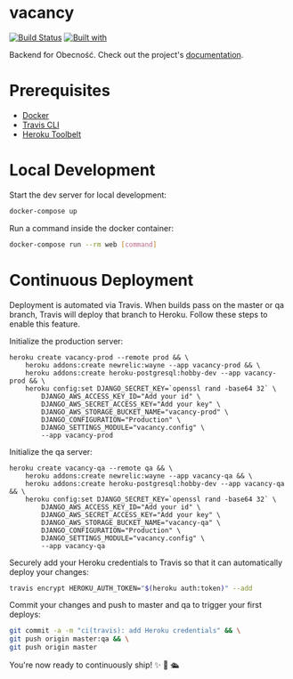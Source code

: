 # vacancy

[![Build Status](https://travis-ci.org/kosciak9/vacancy.svg?branch=master)](https://travis-ci.org/kosciak9/vacancy)
[![Built with](https://img.shields.io/badge/Built_with-Cookiecutter_Django_Rest-F7B633.svg)](https://github.com/agconti/cookiecutter-django-rest)

Backend for Obecność. Check out the project's [documentation](http://kosciak9.github.io/vacancy/).

# Prerequisites

- [Docker](https://docs.docker.com/docker-for-mac/install/)  
- [Travis CLI](http://blog.travis-ci.com/2013-01-14-new-client/)
- [Heroku Toolbelt](https://toolbelt.heroku.com/)

# Local Development

Start the dev server for local development:
```bash
docker-compose up
```

Run a command inside the docker container:

```bash
docker-compose run --rm web [command]
```

# Continuous Deployment

Deployment is automated via Travis. When builds pass on the master or qa branch, Travis will deploy that branch to Heroku. Follow these steps to enable this feature.

Initialize the production server:

```
heroku create vacancy-prod --remote prod && \
    heroku addons:create newrelic:wayne --app vacancy-prod && \
    heroku addons:create heroku-postgresql:hobby-dev --app vacancy-prod && \
    heroku config:set DJANGO_SECRET_KEY=`openssl rand -base64 32` \
        DJANGO_AWS_ACCESS_KEY_ID="Add your id" \
        DJANGO_AWS_SECRET_ACCESS_KEY="Add your key" \
        DJANGO_AWS_STORAGE_BUCKET_NAME="vacancy-prod" \
        DJANGO_CONFIGURATION="Production" \
        DJANGO_SETTINGS_MODULE="vacancy.config" \
        --app vacancy-prod
```

Initialize the qa server:

```
heroku create vacancy-qa --remote qa && \
    heroku addons:create newrelic:wayne --app vacancy-qa && \
    heroku addons:create heroku-postgresql:hobby-dev --app vacancy-qa && \
    heroku config:set DJANGO_SECRET_KEY=`openssl rand -base64 32` \
        DJANGO_AWS_ACCESS_KEY_ID="Add your id" \
        DJANGO_AWS_SECRET_ACCESS_KEY="Add your key" \
        DJANGO_AWS_STORAGE_BUCKET_NAME="vacancy-qa" \
        DJANGO_CONFIGURATION="Production" \
        DJANGO_SETTINGS_MODULE="vacancy.config" \
        --app vacancy-qa
```

Securely add your Heroku credentials to Travis so that it can automatically deploy your changes:

```bash
travis encrypt HEROKU_AUTH_TOKEN="$(heroku auth:token)" --add
```

Commit your changes and push to master and qa to trigger your first deploys:

```bash
git commit -a -m "ci(travis): add Heroku credentials" && \
git push origin master:qa && \
git push origin master
```

You're now ready to continuously ship! ✨ 💅 🛳
